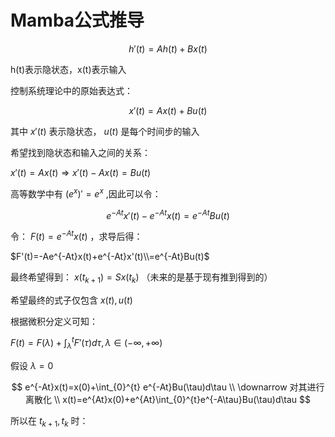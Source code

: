 # Mamba公式推导

$$
h'(t)=Ah(t)+Bx(t)
$$

h(t)表示隐状态，x(t)表示输入

控制系统理论中的原始表达式：

$$
x'(t)=Ax(t)+Bu(t)
$$

其中 $x'(t)$ 表示隐状态， $u(t)$ 是每个时间步的输入

希望找到隐状态和输入之间的关系：

$x'(t)=Ax(t) \Rightarrow x'(t)-Ax(t)=Bu(t)$


高等数学中有 $(e^{x})'=e^{x}$ ,因此可以令：

$$
e^{-At}x'(t)-e^{-At}x(t)=e^{-At}Bu(t)
$$

令： $F(t)=e^{-At}x(t)$ ，求导后得：

$F'(t)=-Ae^{-At}x(t)+e^{-At}x'(t)\\=e^{-At}Bu(t)$


最终希望得到： $x(t_{k+1})=Sx(t_k)$ （未来的是基于现有推到得到的）

希望最终的式子仅包含 $x(t),u(t)$ 

根据微积分定义可知：

$F(t)=F(\lambda)+\int_{\lambda }^{t} F'(\tau )d \tau, \lambda \in (-\infty, +\infty)$


假设 $\lambda=0$

$$
e^{-At}x(t)=x(0)+\int_{0}^{t} e^{-At}Bu(\tau)d\tau \\
\downarrow 对其进行离散化 \\
x(t)=e^{At}x(0)+e^{At}\int_{0}^{t}e^{-A\tau}Bu(\tau)d\tau
$$

所以在 $t_{k+1},t_k$ 时：

